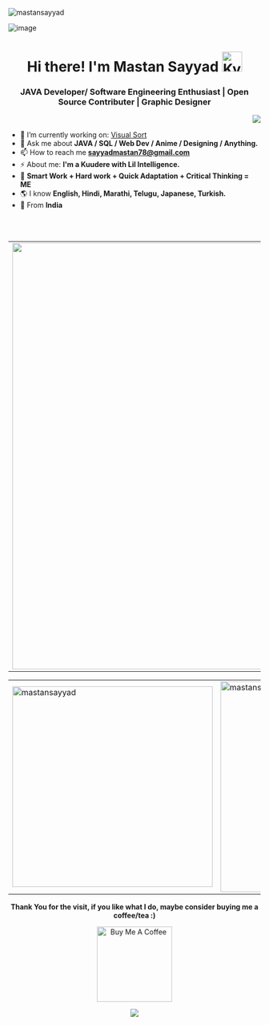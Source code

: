 <p align="left"> <img src="https://komarev.com/ghpvc/?username=mastansayyad&label=Profile%20views&color=0e75b6&style=flat" alt="mastansayyad" /> </p>

![image](https://github.com/MastanSayyad/MastanSayyad/assets/101971980/3ff0f328-6d29-409d-9c88-ae31c930f613)
<h1 align="center">  Hi there! I'm Mastan Sayyad <img height="40" alt="Kyubey" src="https://raw.githubusercontent.com/innng/innng/master/assets/kyubey.gif"/></h1>
<h3 align="center">JAVA Developer/ Software Engineering Enthusiast | Open Source Contributer | Graphic Designer</h3>

<img align="right" src="https://github.com/SankshipthShetty/SankshipthShetty/assets/99337968/2bd05422-3a3b-4d7c-94a1-7cdb584c09d7"/>
<br> 

- 🌱 I’m currently working on: [Visual Sort](https://visual-sort-pink.vercel.app/)
- 💬 Ask me about **JAVA / SQL / Web Dev / Anime / Designing / Anything.**
- 📫 How to reach me **sayyadmastan78@gmail.com**
- ⚡ About me: **I'm a Kuudere with Lil Intelligence.**
- 💎 **Smart Work + Hard work + Quick Adaptation + Critical Thinking = ME**
- 🌎  I know **English, Hindi, Marathi, Telugu, Japanese, Turkish.**
-  📍 From **India**

<br>
<br>

<table width="100%" align="center">
<tr>
<td>
<img width="850em" src="http://github-profile-summary-cards.vercel.app/api/cards/profile-details?username=mastansayyad&theme=radical">
</td>
</tr>
</table>

  <table width="100%" align="center">
  <tr>
<td>
  <img width="400em" src="https://github-readme-stats.vercel.app/api?username=mastansayyad&show_icons=true&locale=en&theme=radical"  alt="mastansayyad"/>
</td>
<td>
  <img width="420em" src="https://github-readme-streak-stats.herokuapp.com/?user=mastansayyad&theme=radical" alt="mastansayyad" />
</td>
</tr>
</table>

<p>
</p>


<p align="center">
  <b>Thank You for the visit, if you like what I do, maybe consider buying me a coffee/tea :)</b>
</p>

<p align="center">
  <a href="https://buymeacoffee.com/sayyadmast3" target="_blank">
    <img src="https://cdn.buymeacoffee.com/buttons/v2/default-red.png" alt="Buy Me A Coffee" width="150" />
  </a>
</p>

<p align="center">
  <img src="https://capsule-render.vercel.app/api?type=waving&color=gradient&height=60&section=footer"/>
</p>
